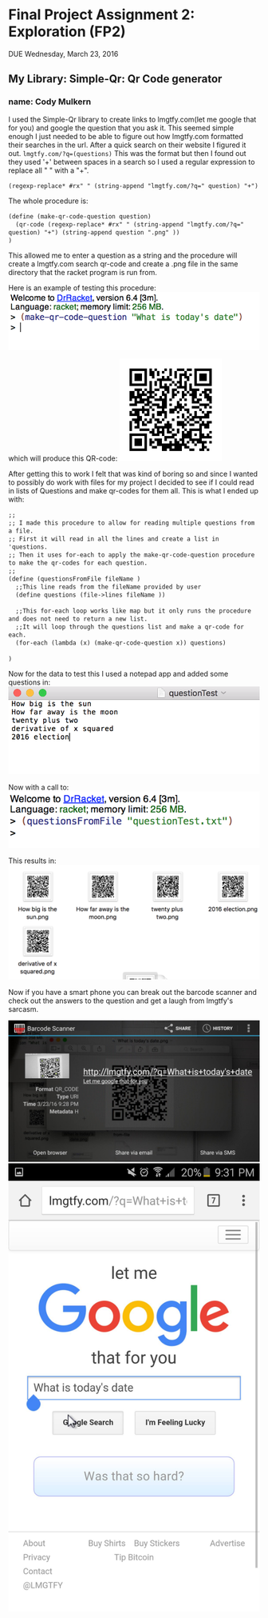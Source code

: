 # Final Project Assignment 2: Exploration (FP2)
DUE Wednesday, March 23, 2016

## My Library: 	Simple-Qr: Qr Code generator
### name: Cody Mulkern


I used the Simple-Qr library to create links to lmgtfy.com(let me google that for you) and google the question that you ask it. This seemed simple enough I just needed to be able to figure out how lmgtfy.com formatted their searches in the url. After a quick search on their website I figured it out. ``` lmgtfy.com/?q=(questions) ``` This was the format but then I found out they used '+' between spaces in a search so I used a regular expression to replace all " " with a "+". 
```racket
(regexp-replace* #rx" " (string-append "lmgtfy.com/?q=" question) "+")
```

The whole procedure is:
```racket
(define (make-qr-code-question question)
  (qr-code (regexp-replace* #rx" " (string-append "lmgtfy.com/?q=" question) "+") (string-append question ".png" ))
)
```
This allowed me to enter a question as a string and the procedure will create a lmgtfy.com search qr-code and create a .png file in the same directory that the racket program is run from.

Here is an example of testing this procedure:
![alt](https://raw.githubusercontent.com/Mulks/FP2/master/qr-code-test.png)

which will produce this QR-code:
![alt](https://raw.githubusercontent.com/Mulks/FP2/master/What%20is%20today's%20date.png)


After getting this to work I felt that was kind of boring so and since I wanted to possibly do work with files for my project I decided to see if I could read in lists of Questions and make qr-codes for them all. This is what I ended up with:
```racket
;;
;; I made this procedure to allow for reading multiple questions from a file.
;; First it will read in all the lines and create a list in 'questions.
;; Then it uses for-each to apply the make-qr-code-question procedure to make the qr-codes for each question.
;;
(define (questionsFromFile fileName )
  ;;This line reads from the fileName provided by user
  (define questions (file->lines fileName ))

  ;;This for-each loop works like map but it only runs the procedure and does not need to return a new list.
  ;;It will loop through the questions list and make a qr-code for each.
  (for-each (lambda (x) (make-qr-code-question x)) questions)
  
)
```
Now for the data to test this I used a notepad app and added some questions in:
![alt](https://raw.githubusercontent.com/Mulks/FP2/master/questionListTest.png)

Now with a call to:
![alt](https://raw.githubusercontent.com/Mulks/FP2/master/qr-codes-from-file.png)

This results in:
![alt](https://raw.githubusercontent.com/Mulks/FP2/master/qr-codes-made-from-file.png)

Now if you have a smart phone you can break out the barcode scanner and check out the answers to the question and get a laugh from lmgtfy's sarcasm.

![alt](https://raw.githubusercontent.com/Mulks/FP2/master/qr-on-barcode-scanner.jpg)
![alt](https://raw.githubusercontent.com/Mulks/FP2/master/lmgtfy-search.jpg)
